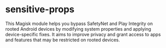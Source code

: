 # sensitive-props
 This Magisk module helps you bypass SafetyNet and Play Integrity on rooted Android devices by modifying system properties and applying device-specific fixes. It aims to improve privacy and grant access to apps and features that may be restricted on rooted devices.
